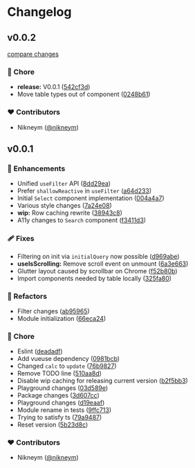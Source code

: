 # Changelog


## v0.0.2

[compare changes](https://github.com/nikneym/smooth-tables/compare/v0.0.1...v0.0.2)

### 🏡 Chore

- **release:** V0.0.1 ([542cf3d](https://github.com/nikneym/smooth-tables/commit/542cf3d))
- Move table types out of component ([0248b61](https://github.com/nikneym/smooth-tables/commit/0248b61))

### ❤️ Contributors

- Nikneym ([@nikneym](http://github.com/nikneym))

## v0.0.1


### 🚀 Enhancements

- Unified `useFilter` API ([8dd29ea](https://github.com/nikneym/smooth-tables/commit/8dd29ea))
- Prefer `shallowReactive` in `useFilter` ([a64d233](https://github.com/nikneym/smooth-tables/commit/a64d233))
- Initial `Select` component implementation ([004a4a7](https://github.com/nikneym/smooth-tables/commit/004a4a7))
- Various style changes ([7a24e08](https://github.com/nikneym/smooth-tables/commit/7a24e08))
- **wip:** Row caching rewrite ([38943c8](https://github.com/nikneym/smooth-tables/commit/38943c8))
- A11y changes to `Search` component ([f3411d3](https://github.com/nikneym/smooth-tables/commit/f3411d3))

### 🩹 Fixes

- Filtering on init via `initialQuery` now possible ([d969abe](https://github.com/nikneym/smooth-tables/commit/d969abe))
- **useIsScrolling:** Remove scroll event on unmount ([6a3e663](https://github.com/nikneym/smooth-tables/commit/6a3e663))
- Glutter layout caused by scrollbar on Chrome ([f52b80b](https://github.com/nikneym/smooth-tables/commit/f52b80b))
- Import components needed by table locally ([325fa80](https://github.com/nikneym/smooth-tables/commit/325fa80))

### 💅 Refactors

- Filter changes ([ab95965](https://github.com/nikneym/smooth-tables/commit/ab95965))
- Module initialization ([66eca24](https://github.com/nikneym/smooth-tables/commit/66eca24))

### 🏡 Chore

- Eslint ([deadadf](https://github.com/nikneym/smooth-tables/commit/deadadf))
- Add vueuse dependency ([0981bcb](https://github.com/nikneym/smooth-tables/commit/0981bcb))
- Changed `calc` to `update` ([76b9827](https://github.com/nikneym/smooth-tables/commit/76b9827))
- Remove TODO line ([510aa8d](https://github.com/nikneym/smooth-tables/commit/510aa8d))
- Disable wip caching for releasing current version ([b2f5bb3](https://github.com/nikneym/smooth-tables/commit/b2f5bb3))
- Playground changes ([03d589e](https://github.com/nikneym/smooth-tables/commit/03d589e))
- Package changes ([3d607cc](https://github.com/nikneym/smooth-tables/commit/3d607cc))
- Playground changes ([d19eaaf](https://github.com/nikneym/smooth-tables/commit/d19eaaf))
- Module rename in tests ([9ffc713](https://github.com/nikneym/smooth-tables/commit/9ffc713))
- Trying to satisfy ts ([79a9487](https://github.com/nikneym/smooth-tables/commit/79a9487))
- Reset version ([5b23d8c](https://github.com/nikneym/smooth-tables/commit/5b23d8c))

### ❤️ Contributors

- Nikneym ([@nikneym](http://github.com/nikneym))

